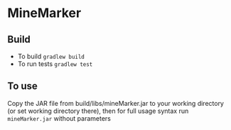 # MineMarker
## Build
* To build `gradlew build`
* To run tests `gradlew test`

## To use 
Copy the JAR file from build/libs/mineMarker.jar to your working directory (or set working directory there), then for full usage syntax run `mineMarker.jar` without parameters
